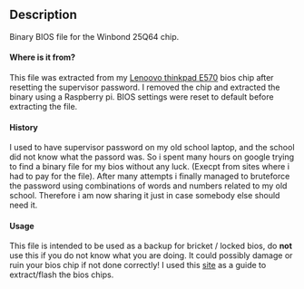 
## Description
Binary BIOS file for the Winbond 25Q64 chip.
#### Where is it from?
This file was extracted from my [Lenoovo thinkpad E570](https://www.lenovo.com/gb/en/laptops/thinkpad/edge-series/Thinkpad-E570/p/22TP2TEE570) bios chip after resetting the supervisor password. 
I removed the chip and extracted the binary using a Raspberry pi. 
BIOS settings were reset to default before extracting the file.

#### History
I used to have supervisor password on my old school laptop, and the school did not know what the passord was. 
So i spent many hours on google trying to find a binary file for my bios without any luck. (Execpt from sites where i had to pay for the file). 
After many attempts i finally managed to bruteforce the password using combinations of words and numbers related to my old school.
Therefore i am now sharing it just in case somebody else should need it.

#### Usage
This file is intended to be used as a backup for bricket / locked bios, do **not** use this if you do not know what you are doing. It could possibly damage or ruin your bios chip if not done correctly!
I used this [site](https://github.com/matiassingers/awesome-readme) as a guide to extract/flash the bios chips.
